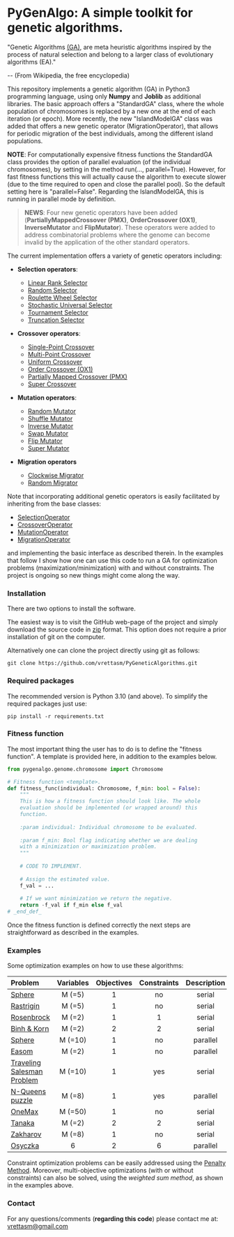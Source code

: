 # PyGenAlgo:  A simple toolkit for genetic algorithms.

"Genetic Algorithms [(GA)](https://en.wikipedia.org/wiki/Genetic_algorithm), are meta heuristic algorithms
inspired by the process of natural selection and belong to a larger class of evolutionary algorithms (EA)."

-- (From Wikipedia, the free encyclopedia)

This repository implements a genetic algorithm (GA) in Python3 programming language, using only **Numpy** and **Joblib**
as additional libraries. The basic approach offers a "StandardGA" class, where the whole population of chromosomes is
replaced by a new one at the end of each iteration (or epoch). More recently, the new "IslandModelGA" class was added
that offers a new genetic operator (MigrationOperator), that allows for periodic migration of the best individuals,
among the different island populations.
  
**NOTE**:
For computationally expensive fitness functions the StandardGA class provides the option of parallel evaluation
(of the individual chromosomes), by setting in the method run(..., parallel=True). However, for fast fitness
functions this will actually cause the algorithm to execute slower (due to the time required to open and close the
parallel pool). So the default setting here is "parallel=False". Regarding the IslandModelGA, this is running in
parallel mode by definition.

  > **NEWS**:
  > Four new genetic operators have been added (**PartiallyMappedCrossover (PMX)**, **OrderCrossover (OX1)**,
  > **InverseMutator** and **FlipMutator**). These operators were added to address combinatorial problems where
  > the genome can become invalid by the application of the other standard operators.
  >

The current implementation offers a variety of genetic operators including:

- **Selection operators**:
  - [Linear Rank Selector](pygenalgo/operators/selection/linear_rank_selector.py)
  - [Random Selector](pygenalgo/operators/selection/random_selector.py)
  - [Roulette Wheel Selector](pygenalgo/operators/selection/roulette_wheel_selector.py)
  - [Stochastic Universal Selector](pygenalgo/operators/selection/stochastic_universal_selector.py)
  - [Tournament Selector](pygenalgo/operators/selection/tournament_selector.py)
  - [Truncation Selector](pygenalgo/operators/selection/truncation_selector.py)

- **Crossover operators**:
  - [Single-Point Crossover](pygenalgo/operators/crossover/single_point_crossover.py)
  - [Multi-Point Crossover](pygenalgo/operators/crossover/mutli_point_crossover.py)
  - [Uniform Crossover](pygenalgo/operators/crossover/uniform_crossover.py)
  - [Order Crossover (OX1)](pygenalgo/operators/crossover/order_crossover.py)
  - [Partially Mapped Crossover (PMX)](pygenalgo/operators/crossover/partially_mapped_crossover.py)
  - [Super Crossover](pygenalgo/operators/crossover/super_crossover.py)

- **Mutation operators**:
  - [Random Mutator](pygenalgo/operators/mutation/random_mutator.py)
  - [Shuffle Mutator](pygenalgo/operators/mutation/shuffle_mutator.py)
  - [Inverse Mutator](pygenalgo/operators/mutation/inverse_mutator.py)
  - [Swap Mutator](pygenalgo/operators/mutation/swap_mutator.py)
  - [Flip Mutator](pygenalgo/operators/mutation/flip_mutator.py)
  - [Super Mutator](pygenalgo/operators/mutation/super_mutator.py)

- **Migration operators**
  - [Clockwise Migrator](pygenalgo/operators/migration/clockwise_migration.py)
  - [Random Migrator](pygenalgo/operators/migration/random_migration.py)

Note that incorporating additional genetic operators is easily facilitated by inheriting from the base classes:
- [SelectionOperator](pygenalgo/operators/selection/select_operator.py)
- [CrossoverOperator](pygenalgo/operators/crossover/crossover_operator.py)
- [MutationOperator](pygenalgo/operators/mutation/mutate_operator.py)
- [MigrationOperator](pygenalgo/operators/migration/migration_operator.py)

and implementing the basic interface as described therein. In the examples that follow I show how one can use this code
to run a GA for optimization problems (maximization/minimization) with and without constraints. The project is ongoing
so new things might come along the way.

### Installation

There are two options to install the software.

The easiest way is to visit the GitHub web-page of the project and simply download the source code in
[zip](https://github.com/vrettasm/PyGeneticAlgorithms/archive/refs/heads/master.zip) format. This option does not
require a prior installation of git on the computer.

Alternatively one can clone the project directly using git as follows:

    git clone https://github.com/vrettasm/PyGeneticAlgorithms.git

### Required packages

The recommended version is Python 3.10 (and above). To simplify the required packages just use:

    pip install -r requirements.txt

### Fitness function

The most important thing the user has to do is to define the "fitness function". A template is provided here,
in addition to the examples below.

```python
from pygenalgo.genome.chromosome import Chromosome

# Fitness function <template>.
def fitness_func(individual: Chromosome, f_min: bool = False):
    """
    This is how a fitness function should look like. The whole
    evaluation should be implemented (or wrapped around) this
    function.
    
    :param individual: Individual chromosome to be evaluated.
    
    :param f_min: Bool flag indicating whether we are dealing
    with a minimization or maximization problem.
    """
    
    # CODE TO IMPLEMENT.
    
    # Assign the estimated value.
    f_val = ...
    
    # If we want minimization we return the negative.
    return -f_val if f_min else f_val
# _end_def_
```
Once the fitness function is defined correctly the next steps are straightforward as described in the examples.

### Examples

Some optimization examples on how to use these algorithms:

| **Problem**                                                | **Variables** | **Objectives** | **Constraints** | **Description** |
|:-----------------------------------------------------------|:-------------:|:--------------:|:---------------:|:---------------:|
| [Sphere](examples/sphere.ipynb)                            |   M (=5)      |     1          |       no        |     serial      |
| [Rastrigin](examples/rastrigin.ipynb)                      |    M (=5)     |       1        |       no        |     serial      |
| [Rosenbrock](examples/rosenbrock_on_a_disk.ipynb)          |    M (=2)     |       1        |        1        |     serial      |
| [Binh & Korn](examples/binh_and_korn_multiobjective.ipynb) |    M (=2)     |       2        |        2        |     serial      |
| [Sphere](examples/sphere_in_parallel.ipynb)                |    M (=10)    |       1        |       no        |    parallel     |
| [Easom](examples/easom_in_parallel.ipynb)                  |    M (=2)     |       1        |       no        |    parallel     |
| [Traveling Salesman Problem](examples/tsp.ipynb)           |    M (=10)    |       1        |       yes       |     serial      |
| [N-Queens puzzle](examples/queens_puzzle.ipynb)            |    M (=8)     |       1        |       yes       |    parallel     |
| [OneMax](examples/one_max.ipynb)                           |    M (=50)    |       1        |       no        |     serial      |
| [Tanaka](examples/tanaka_multiobjective.ipynb)             |    M (=2)     |       2        |        2        |     serial      |
| [Zakharov](examples/zakharov.ipynb)                        |    M (=8)     |       1        |       no        |     serial      |
| [Osyczka](examples/osyczka_kundu_multiobjective.ipynb)     |       6       |       2        |        6        |    parallel     |

Constraint optimization problems can be easily addressed using the
[Penalty Method](https://en.wikipedia.org/wiki/Penalty_method). Moreover, multi-objective optimizations (with or without
constraints) can also be solved, using the _weighted sum method_, as shown in the examples above.

### Contact

For any questions/comments (**regarding this code**) please contact me at: vrettasm@gmail.com
